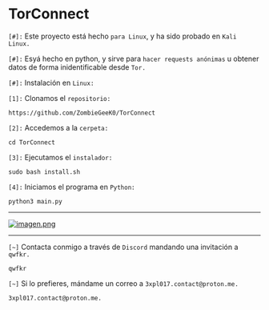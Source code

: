 # TorConnect

`[#]:` Este proyecto está hecho `para Linux`, y ha sido probado en `Kali Linux.`

`[#]:` Esyá hecho en python, y sirve para `hacer requests anónimas` u obtener datos de forma inidentificable desde `Tor.`

`[#]:` Instalación en `Linux:`

`[1]:` Clonamos el `repositorio:`

    https://github.com/ZombieGeeK0/TorConnect
`[2]:` Accedemos a la `cerpeta:`

    cd TorConnect
`[3]:` Ejecutamos el `instalador:`

    sudo bash install.sh
`[4]:` Iniciamos el programa en `Python:`

    python3 main.py

<hr>

[![imagen.png](https://i.postimg.cc/SNX0kSr9/imagen.png)](https://postimg.cc/w7d4kdnx)
  
<hr>

`[~]` Contacta conmigo a través de `Discord` mandando una invitación a `qwfkr.`

    qwfkr
`[~]` Si lo prefieres, mándame un correo a `3xpl017.contact@proton.me.`

    3xpl017.contact@proton.me.
